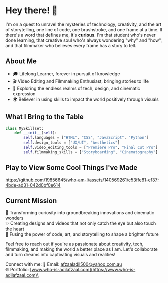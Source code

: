 # Hey there! 👋

I'm on a quest to unravel the mysteries of technology, creativity, and the art of storytelling, one line of code, one brushstroke, and one frame at a time. If there's a word that defines me, it's **curious**. I'm that student who's never done learning, that creative soul who's always wondering "why" and "how", and that filmmaker who believes every frame has a story to tell.

## About Me

- 🎓 Lifelong Learner, forever in pursuit of knowledge
- 🎬 Video Editing and Filmmaking Enthusiast, bringing stories to life
- 🌌 Exploring the endless realms of tech, design, and cinematic expression
- 🌍 Believer in using skills to impact the world positively through visuals

## What I Bring to the Table

```python
class MySkillset:
    def __init__(self):
        self.languages = ["HTML", "CSS", "JavaScript", "Python"]
        self.design_tools = ["UX/UI", "Aesthetics"]
        self.video_editing_tools = ["Premiere Pro", "Final Cut Pro"]
        self.filmmaking_skills = ["Storyboarding", "Cinematography"]
```
## Play to View Some Cool Things I've Made
https://github.com/19856645/who-am-I/assets/140569261/c53ffe81-ef37-4bde-ad31-042d0bf0e614

## Current Mission

🚀 Transforming curiosity into groundbreaking innovations and cinematic wonders\
✨ Creating designs and videos that not only catch the eye but also touch the heart\
🎨 Fusing the power of code, art, and storytelling to shape a brighter future

Feel free to reach out if you're as passionate about creativity, tech, filmmaking, and making the world a better place as I am. Let's collaborate and turn dreams into captivating visuals and realities!

Connect with me:
📩 Email: [afzaaladil500@yahoo.com.au](afzaaladil500@yahoo.com.au)\
🌐 Portfolio: [www.who-is-adilafzaal.com](https://www.who-is-adilafzaal.com)\
